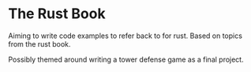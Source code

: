 # The Rust Book

Aiming to write code examples to refer back to for rust. Based on topics from the rust book.

Possibly themed around writing a tower defense game as a final project.
